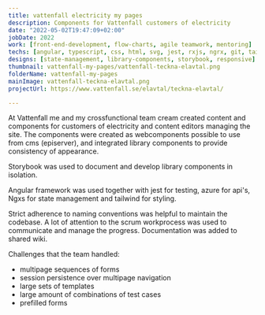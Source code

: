 ```yaml
---
title: vattenfall electricity my pages
description: Components for Vattenfall customers of electricity
date: "2022-05-02T19:47:09+02:00"
jobDate: 2022
work: [front-end-development, flow-charts, agile teamwork, mentoring]
techs: [angular, typescript, css, html, svg, jest, rxjs, ngrx, git, tailwindcss, azure devops, web-components, episerver, redux-dev-tools]
designs: [state-management, library-components, storybook, responsive]
thumbnail: vattenfall-my-pages/vattenfall-teckna-elavtal.png
folderName: vattenfall-my-pages
mainImage: vattenfall-teckna-elavtal.png
projectUrl: https://www.vattenfall.se/elavtal/teckna-elavtal/

---
```


At Vattenfall me and my crossfunctional team cream created content and components for customers of electricity and content editors managing the site. The components were created as webcomponents possible to use from cms (episerver), and integrated library components to provide consistency of appearance.

Storybook was used to document and develop library components in isolation.

Angular framework was used together with jest for testing, azure for api's, Ngxs for state management and tailwind for styling.

Strict adherence to naming conventions was helpful to maintain the codebase. A lot of attention to the scrum workprocess was used to communicate and manage the progress. Documentation was added to shared wiki. 

Challenges that the team handled:
- multipage sequences of forms
- session persistence over multipage navigation
- large sets of templates
- large amount of combinations of test cases
- prefilled forms









